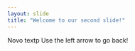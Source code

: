```yaml
---
layout: slide
title: "Welcome to our second slide!"
---
```

Novo textp
Use the left arrow to go back!

